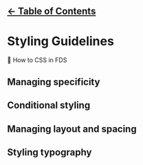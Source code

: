 [&larr; Table of Contents](../CONTRIBUTING.md)
-----

# Styling Guidelines
🎨 How to CSS in FDS

## Managing specificity


## Conditional styling


## Managing layout and spacing


## Styling typography

